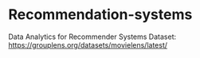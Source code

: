 # Recommendation-systems
Data Analytics for Recommender Systems
Dataset: https://grouplens.org/datasets/movielens/latest/
